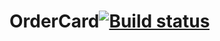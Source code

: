 # OrderCard[![Build status](https://ci.appveyor.com/api/projects/status/um0l97ya4ajhia49?svg=true)](https://ci.appveyor.com/project/danlisov/ordercard)
